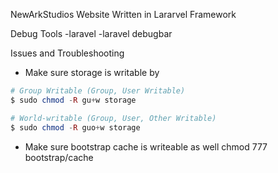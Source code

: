 NewArkStudios Website
Written in Lararvel Framework

Debug Tools
-laravel
-laravel debugbar

Issues and Troubleshooting
- Make sure storage is writable by 

``` php
# Group Writable (Group, User Writable)
$ sudo chmod -R gu+w storage

# World-writable (Group, User, Other Writable)
$ sudo chmod -R guo+w storage
```
- Make sure bootstrap cache is writeable as well
chmod 777 bootstrap/cache
